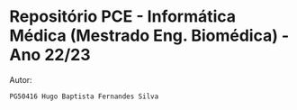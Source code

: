 # Repositório PCE - Informática Médica (Mestrado Eng. Biomédica) - Ano 22/23
Autor:
```
PG50416 Hugo Baptista Fernandes Silva
```
